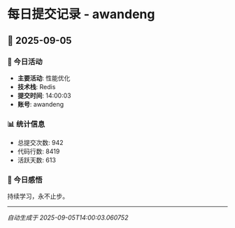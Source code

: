# 每日提交记录 - awandeng

## 📅 2025-09-05

### 🎯 今日活动
- **主要活动**: 性能优化
- **技术栈**: Redis
- **提交时间**: 14:00:03
- **账号**: awandeng

### 📊 统计信息
- 总提交次数: 942
- 代码行数: 8419
- 活跃天数: 613

### 💭 今日感悟
持续学习，永不止步。

---
*自动生成于 2025-09-05T14:00:03.060752*
